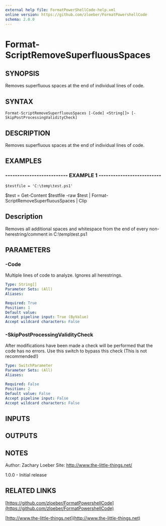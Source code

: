 ```yaml
---
external help file: FormatPowerShellCode-help.xml
online version: https://github.com/zloeber/FormatPowershellCode
schema: 2.0.0
---
```


# Format-ScriptRemoveSuperfluousSpaces
## SYNOPSIS
Removes superfluous spaces at the end of individual lines of code.

## SYNTAX

```
Format-ScriptRemoveSuperfluousSpaces [-Code] <String[]> [-SkipPostProcessingValidityCheck]
```

## DESCRIPTION
Removes superfluous spaces at the end of individual lines of code.

## EXAMPLES

### -------------------------- EXAMPLE 1 --------------------------
```
$testfile = 'C:\temp\test.ps1'
```

$test = Get-Content $testfile -raw
$test | Format-ScriptRemoveSuperfluousSpaces | Clip

Description
-----------
Removes all additional spaces and whitespace from the end of every non-herestring/comment in C:\temp\test.ps1

## PARAMETERS

### -Code
Multiple lines of code to analyze.
Ignores all herestrings.

```yaml
Type: String[]
Parameter Sets: (All)
Aliases: 

Required: True
Position: 1
Default value: 
Accept pipeline input: True (ByValue)
Accept wildcard characters: False
```

### -SkipPostProcessingValidityCheck
After modifications have been made a check will be performed that the code has no errors.
Use this switch to bypass this check 
(This is not recommended!)

```yaml
Type: SwitchParameter
Parameter Sets: (All)
Aliases: 

Required: False
Position: 2
Default value: False
Accept pipeline input: False
Accept wildcard characters: False
```

## INPUTS

## OUTPUTS

## NOTES
Author: Zachary Loeber
Site: http://www.the-little-things.net/

1.0.0 - Initial release

## RELATED LINKS

[https://github.com/zloeber/FormatPowershellCode](https://github.com/zloeber/FormatPowershellCode)

[http://www.the-little-things.net](http://www.the-little-things.net)

